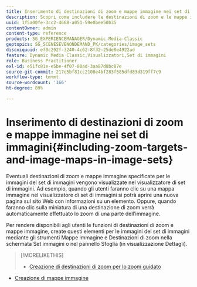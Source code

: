 ```yaml
---
title: Inserimento di destinazioni di zoom e mappe immagine nei set di immagini
description: Scopri come includere le destinazioni di zoom e le mappe immagine nei set di immagini.
uuid: 1f5a00fe-3cc2-4668-a051-59e0bee50b35
contentOwner: admin
content-type: reference
products: SG_EXPERIENCEMANAGER/Dynamic-Media-Classic
geptopics: SG_SCENESEVENONDEMAND_PK/categories/image_sets
discoiquuid: ef0c292f-3240-4c62-8f32-25de8e4922ad
feature: Dynamic Media Classic,Visualizzatori,Set di immagini
role: Business Practitioner
exl-id: e51fc81e-e5be-4f07-80ad-3aa87d8bc87e
source-git-commit: 217e5bf81cc2108e4bf283f585dfd83d319ff7c9
workflow-type: tm+mt
source-wordcount: '166'
ht-degree: 89%

---
```


# Inserimento di destinazioni di zoom e mappe immagine nei set di immagini{#including-zoom-targets-and-image-maps-in-image-sets}

Eventuali destinazioni di zoom e mappe immagine specificate per le immagini del set di immagini vengono visualizzate nel visualizzatore di set di immagini. Ad esempio, quando gli utenti faranno clic su una mappa immagine nel visualizzatore di set di immagini si potrà aprire una nuova pagina sul sito Web con informazioni su un elemento. Oppure, quando faranno clic sulla miniatura di una destinazione di zoom verrà automaticamente effettuato lo zoom di una parte dell’immagine.

Per rendere disponibili agli utenti le funzioni di destinazioni di zoom e mappe immagine, create questi elementi per le immagini del set di immagini mediante gli strumenti Mappe immagine e Destinazioni di zoom nella schermata Set immagini o nel pannello Sfoglia (in visualizzazione Dettagli).

>[!MORELIKETHIS]
>
>* [Creazione di destinazioni di zoom per lo zoom guidato](creating-zoom-targets-guided-zoom.md#creating_zoom_targets_for_guided_zoom)
* [Creazione di mappe immagine](creating-image-maps.md#creating_image_maps)

